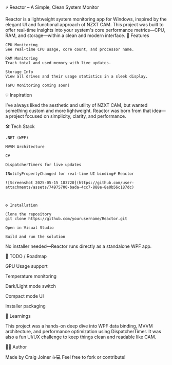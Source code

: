 ⚡ Reactor – A Simple, Clean System Monitor

Reactor is a lightweight system monitoring app for Windows, inspired by the elegant UI and functional approach of NZXT CAM. This project was built to offer real-time insights into your system's core performance metrics—CPU, RAM, and storage—within a clean and modern interface.
🚀 Features

    CPU Monitoring
    See real-time CPU usage, core count, and processor name.

    RAM Monitoring
    Track total and used memory with live updates.

    Storage Info
    View all drives and their usage statistics in a sleek display.

    (GPU Monitoring coming soon)

💡 Inspiration

I’ve always liked the aesthetic and utility of NZXT CAM, but wanted something custom and more lightweight. Reactor was born from that idea—a project focused on simplicity, clarity, and performance.

🛠️ Tech Stack

    .NET (WPF)

    MVVM Architecture

    C#

    DispatcherTimers for live updates

    INotifyPropertyChanged for real-time UI binding# Reactor

    ![Screenshot 2025-05-15 183720](https://github.com/user-attachments/assets/74975700-bada-4cc7-888e-8e0b56c187dc)


    
    ⚙️ Installation

    Clone the repository
    git clone https://github.com/yourusername/Reactor.git

    Open in Visual Studio

    Build and run the solution

No installer needed—Reactor runs directly as a standalone WPF app.

📌 TODO / Roadmap

GPU Usage support

Temperature monitoring

Dark/Light mode switch

Compact mode UI

Installer packaging

🧠 Learnings

This project was a hands-on deep dive into WPF data binding, MVVM architecture, and performance optimization using DispatcherTimer. It was also a fun UI/UX challenge to keep things clean and readable like CAM.

🧑‍💻 Author

Made by Craig Joiner ☕💻
Feel free to fork or contribute!

